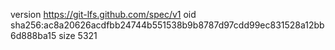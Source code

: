 version https://git-lfs.github.com/spec/v1
oid sha256:ac8a20626acdfbb24744b551538b9b8787d97cdd99ec831528a12bb6d888ba15
size 5321
